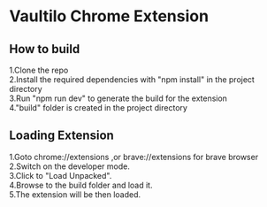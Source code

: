 # Vaultilo Chrome Extension

## How to build
1.Clone the repo <br>
2.Install the required dependencies with "npm install" in the project directory <br>
3.Run "npm run dev" to generate the build for the extension <br>
4."build" folder is created in the project directory <br>

## Loading Extension 
1.Goto chrome://extensions ,or brave://extensions for brave browser <br>
2.Switch on the developer mode. <br>
3.Click to "Load Unpacked".<br> 
4.Browse to the build folder and load it.<br>
5.The extension will be then loaded.<br>


